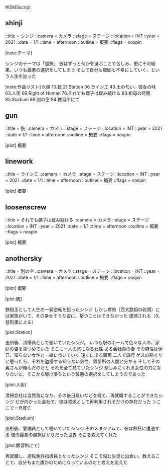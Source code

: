#!SMSscript

## shinji

::title = シンジ
::camera = カメラ
::stage = ステージ
::location = INT
::year = 2021
::date = 1/1
::time = afternoon
::outline = 概要
::flags = nospin

[note:テーマ]

シンジのテーマは「選択」
彼はずっと何かを選ぶことで苦しみ、更にその結果、いつも最悪の選択をしてしまう
そして自分も周囲も不幸にしていく、という人生を辿った

[note:作品リスト]
8.顔
10.銃
21.Station
36.ライン工
43.土の匂い、彼女の味
63.人街
69.Right of Human
76.それでも螺子は緩み続ける
83.祖母の時間
85.Stadium
89.別の空
94.教習所にて

## gun

::title = 銃
::camera = カメラ
::stage = ステージ
::location = INT
::year = 2021
::date = 1/1
::time = afternoon
::outline = 概要
::flags = nospin

[plot]
概要


## linework

::title = ライン工
::camera = カメラ
::stage = ステージ
::location = INT
::year = 2021
::date = 1/1
::time = afternoon
::outline = 概要
::flags = nospin

[plot]
概要


## loosenscrew

::title = それでも螺子は緩み続ける
::camera = カメラ
::stage = ステージ
::location = INT
::year = 2021
::date = 1/1
::time = afternoon
::outline = 概要
::flags = nospin

[plot]
概要


## anothersky

::title = 別の空
::camera = カメラ
::stage = ステージ
::location = INT
::year = 2021
::date = 1/1
::time = afternoon
::outline = 概要
::flags = nospin

[plot]
概要



[plot:銃]

鉄砲玉として人生の一発逆転を狙ったシンジ
しかし標的（西大路組の若頭）には家族がいて、その幸せそうな姿に、撃つことはできなかった
逮捕される（久慈刑事による）

[plot:Station]

出所後、清掃員として働いていたシンジ。
いつも駅のホームで色々な人の、家庭の姿を見つめていた
そこに一人の気になる女性
ある会社員の妻
その男性は休日、知らない女性と一緒に歩いていく
遠くに出る車両
二人で旅行
ゲスの勘ぐりと思ったら、それを盗撮する知らない男性。興信所の人間と分かる
そしてその奥さんが頼んだのだと
それを全て見ていたシンジ
悲しみにくれる女性の力になりたいと、そこから駆け落ちという最悪の選択をしてしまうのであった

[plot:人街]

清掃会社は当然首になり、その後日雇いなどを経て、再就職することができたシンジ
だが向かった会社で、彼は資源として再利用されるだけの存在だった
＞ここで一旦死亡

[plot:Stadium]

出所後、警備員として働いていたシンジ
そのスタジアムで、彼は熱狂に遭遇する
彼の最悪の選択ばかりだった世界
そこを変えてくれた

[plot:教習所にて]

再就職し、運転免許指導員となったシンジ
そこで悩む生徒と出会い、教えることで、自分もまた誰かのためになっているのだと考えを変えた
